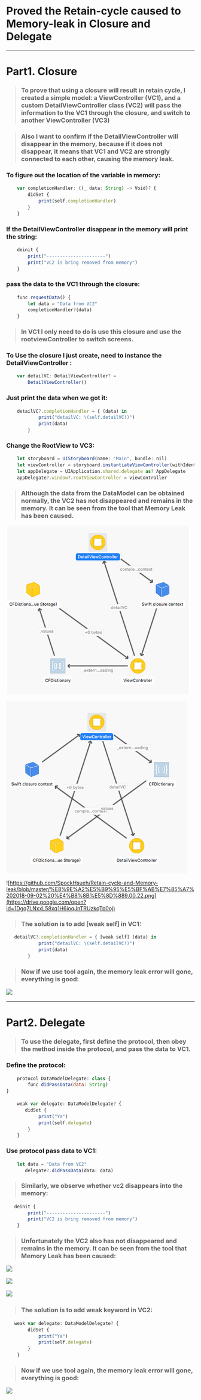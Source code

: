 # Proved the Retain-cycle caused to Memory-leak in Closure and Delegate
***

# Part1. Closure
>### To prove that using a closure will result in retain cycle, I created a simple model: a ViewController (VC1), and a custom DetailViewController class (VC2) will pass the information to the VC1 through the closure, and switch to another ViewController (VC3)

>### Also I want to confirm if the DetailViewController will disappear in the memory, because if it does not disappear, it means that **VC1 and VC2 are strongly connected to each other, causing the memory leak**.

### To figure out the location of the variable in memory:
```javascript
    var completionHandler: ((_ data: String) -> Void)? {
        didSet {
            print(self.completionHandler)
        }
    } 
```
### If the DetailViewController disappear in the memory will print the string:
```javascript
    deinit {
        print("----------------------")
        print("VC2 is bring removed from memory")
    }
```
### pass the data to the VC1 through the closure:
```javascript
    func requestData() {
        let data = "Data from VC2"
        completionHandler?(data)
    }
```

>### In VC1 I only need to do is use this closure and use the rootviewController to switch screens.


### To Use the closure I just create, need to instance the DetailViewController :
```javascript
	var detailVC: DetailViewController? = 
		DetailViewController()

```
### Just print the data when we got it:
```javascript
	detailVC?.completionHandler = { (data) in
            print("detailVC: \(self.detailVC!)")
            print(data)
        }
```

### Change the RootView to VC3:
```javascript
 	let storyboard = UIStoryboard(name: "Main", bundle: nil)
 	let viewController = storyboard.instantiateViewController(withIdentifier: "VC3")
    let appDelegate = UIApplication.shared.delegate as? AppDelegate
    appDelegate?.window?.rootViewController = viewController
```


>### Although the data from the DataModel can be obtained normally, the VC2 has not disappeared and remains in the memory. It can be seen from the tool that Memory Leak has been caused.

![image](https://github.com/SpockHsueh/Retain-cycle-and-Memory-leak/blob/master/%E8%9E%A2%E5%B9%95%E5%BF%AB%E7%85%A7%202018-09-02%20%E4%B8%8B%E5%8D%888.54.38.png)

![image](https://github.com/SpockHsueh/Retain-cycle-and-Memory-leak/blob/master/%E8%9E%A2%E5%B9%95%E5%BF%AB%E7%85%A7%202018-09-02%20%E4%B8%8B%E5%8D%888.54.54.png)

![https://github.com/SpockHsueh/Retain-cycle-and-Memory-leak/blob/master/%E8%9E%A2%E5%B9%95%E5%BF%AB%E7%85%A7%202018-09-02%20%E4%B8%8B%E5%8D%889.00.22.png](https://drive.google.com/open?id=1Dgq7LNxxL58xq1H6ioqJnTRUzkqTp0oj)

>### The solution is to add [weak self] in VC1:

```javascript
   detailVC?.completionHandler = { [weak self] (data) in
            print("detailVC: \(self.detailVC!)")
            print(data)
        }
```
>### Now if we use tool again, the memory leak error will gone, everything is good:

![](https://drive.google.com/open?id=1c0ak0Q1oAN2mbazH-NZLvLw3sQK5kCsv)
***

# Part2. Delegate
>### To use the delegate, first define the protocol, then obey the method inside the protocol, and pass the data to VC1.

### Define the protocol:
```javascript
	protocol DataModelDelegate: class {
    	func didPassData(data: String)
}

    weak var delegate: DataModelDelegate? {
       didSet {
            print("Ya")
            print(self.delegate)
        }
    }
```
### Use protocol pass data to VC1:
```javascript
    let data = "Data from VC2"
       delegate?.didPassData(data: data)
```

>### Similarly, we observe whether vc2 disappears into the memory:

```javascript
   deinit {
        print("----------------------")
        print("VC2 is bring removed from memory")
    }
```

>### Unfortunately the VC2 also has not disappeared and remains in the memory. It can be seen from the tool that Memory Leak has been caused:

![](https://drive.google.com/open?id=11fMBOZryDyAjLbEXD0DYh2AmOIUF66jc)

![](https://drive.google.com/open?id=1PLKRhE4xzCMXHduvfyi7zzZQ2lTZ96rT)

![](https://drive.google.com/open?id=10CbOlqW5XmoN17Iqm8SkR3899mVgckQI)

>### The solution is to add weak keyword in VC2:
```javascript
   weak var delegate: DataModelDelegate? {
        didSet {
            print("Ya")
            print(self.delegate)
        }
    }
```

>### Now if we use tool again, the memory leak error will gone, everything is good:

![](https://drive.google.com/open?id=1hTrT5rKdcMLQNIwgI38iaMn5sqRs0aKx)
